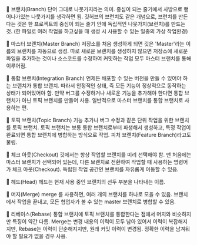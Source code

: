📌 브랜치(Branch)
단어 그대로 나뭇가지라는 의미.
중심이 되는 줄기에서 사방으로 뻗어나가있는 나뭇가지를 생각하면 됨.
깃허브의 브런치도 같은 개념으로, 
브런치를 만든다는 것은 한 프로젝트의 중심이 되는 줄기 안에 독립적인 나뭇가지(브런치)를 만드는 것.
(한 파일로 여러 작업을 하고싶을 때 생성 시 사용할 수 있는 일종의 가상 작업환경)


📌 마스터 브랜치(Master Branch)
저장소를 처음 생성하게 되면 깃은 'Master'라는 이름의 브랜치를 자동으로 생성. 
따로 새로운 브랜치를 생성하지 않으면 저장소에 새로운 파일을 추가하는 것이나 소스코드를 수정하여 커밋하는 작업 모두 마스터 브랜치를 통해 이루어짐.
 

📌 통합 브랜치(Integration Branch)
언제든 배포할 수 있는 버전을 만들 수 있어야 하는 브랜치가 통합 브랜치. 
따라서 안정적인 상태, 즉 모든 기능이 정상적으로 동작하는 상태가 되어있어야 함.
만약 버그를 수정하거나 새로운 기능을 추가해야 한다면 통합 브랜치가 아닌 토픽 브랜치를 만들어 사용. 
일반적으로 마스터 브랜치를 통합 브랜치로 사용하는 편.
 

📌 토픽 브랜치(Topic Branch)
기능 추가나 버그 수정과 같은 단위 작업을 위한 브랜치를 토픽 브랜치. 
토픽 브랜치는 보통 통합 브랜치로부터 파생해서 생성하고, 특정 작업이 완료되면 통합 브랜치에 병합하는 방식으로 작업. 
피처 브랜치(Feature Branch)라고도 불림.
 

📌 체크 아웃(Checkout)
깃에서는 항상 작업할 브랜치를 미리 선택해야 함. 
맨 처음에는 마스터 브랜치가 선택되어 있는데, 다른 브랜치로 전환하여 작업할 때 사용하는 명령어가 체크 아웃(Checkout).
독립된 작업 공간인 브랜치를 자유롭게 이동할 수 있음. 
 

📌 헤드(Head)
헤드는 현재 사용 중인 브랜치의 선두 부분을 나타내는 이름. 
 

📌 머지(Merge)
merge 를 사용하면, 여러 개의 브랜치를 하나로 모을 수 있음.
브랜치에서 작업을 끝내고, 모든 협업자가 볼 수 있는 master 브랜치로 병합할 수 있음. 


📌 리베이스(Rebase)
통합 브랜치에 토픽 브랜치를 통합한다는 점에서 머지와 비슷하지만 특징이 약간 다름.
Merge는 변경 내용의 이력이 모두 남아 있어서 이력이 복잡해지지만,
Rebase는 이력이 단순해지지만, 원래 커밋 이력이 변경됨.
정확한 이력을 남겨둬야 할 필요가 없을 경우 사용.

